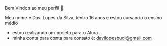 Bem Vindos ao meu perfil 👋

Meu nome é Davi Lopes da Silva, tenho 16 anos e estou cursando o ensino médio

- estou realizando um projeto para o Alura.
- minha conta para conta para contato é: davilopesbudi@gmail.com
